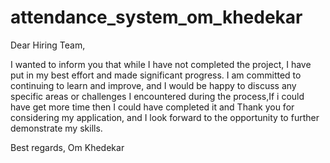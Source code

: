 # attendance_system_om_khedekar
 Dear Hiring Team,

I wanted to inform you that while I have not completed the project, I have put in my best effort and made significant progress. I am committed to continuing to learn and improve, and I would be happy to discuss any specific areas or challenges I encountered during the process,If i could have get more time then I could have completed it and Thank you for considering my application, and I look forward to the opportunity to further demonstrate my skills.

Best regards,
Om Khedekar
